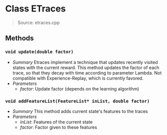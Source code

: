 # Class ETraces
> Source: etraces.cpp
## Methods
### `void update(double factor)`
* *Summary*
  Etraces implement a technique that updates recently visited states with the current reward. This method updates the factor of each trace, so that they decay with time according to parameter Lambda. Not compatible with Experience-Replay, which is currently favored.
* *Parameters*
  * _factor_: Update factor (depends on the learning algorithm)
### `void addFeatureList(FeatureList* inList, double factor)`
* *Summary*
  This method adds current state's features to the traces
* *Parameters*
  * _inList_: Features of the current state
  * _factor_: Factor given to these features
